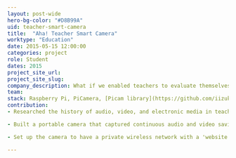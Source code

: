 ```yaml
---
layout: post-wide
hero-bg-color: "#D8B99A"
uid: teacher-smart-camera
title:  "Aha! Teacher Smart Camera"
worktype: "Education"
date: 2015-05-15 12:00:00
categories: project
role: Student
dates: 2015
project_site_url: 
project_site_slug:
company_description: What if we enabled teachers to evaluate themselves, privately, without judgement,and to do so on a daily basis. Aha! is a smart camera that gives teachers the power to quickly gather video of themselves based on specific questions they have about their teaching practice and privately view and reflect on auto-edited clips.
team:
stack: Raspberry Pi, PiCamera, [Picam library](https://github.com/iizukanao/picam), Shell, Python Flask, Javascript
contribution:
- Researched the history of audio, video, and electronic media in teacher education and professional development in the United State and abroad, specifically finding Deborah Ball's book *Teaching, Multimedia, and Mathematics* illuminating.

- Built a portable camera that captured continuous audio and video saving video only during specific times scheduled by teacher or indicated by teacher in the moment using front-end application.

- Set up the camera to have a private wireless network with a 'website' that teachers used to schedule recording times, capture specific moments, and subsequently view saved videos.

---
```


<div class="showcase">
    
</div>